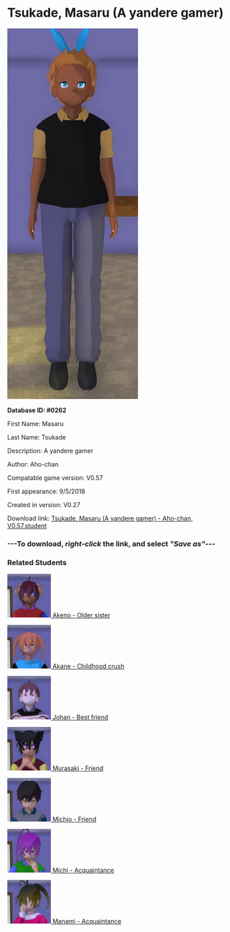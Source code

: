 # Tsukade, Masaru (A yandere gamer)

<img src="../../Files/Images/Tsukade, Masaru (A yandere gamer).png" title="Tsukade, Masaru (A yandere gamer) - Aho-chan, V0.57">

**Database ID: #0262**

First Name: Masaru

Last Name: Tsukade

Description: A yandere gamer

Author: Aho-chan

Compatable game version: V0.57

First appearance: 9/5/2018

Created in version: V0.27

Download link: <a href="https://raw.githubusercontent.com/Arbiter1223/Daigaku-Gurashi-Custom-Students/master/Files/Student%20Files/Tsukade%2C%20Masaru%20(A%20yandere%20gamer)%20-%20Aho-chan%2C%20V0.57.student">Tsukade, Masaru (A yandere gamer) - Aho-chan, V0.57.student</a>

### ---**To download, _right-click_ the link, and select _"Save as"_**---

### Related Students

<a href="Tsukade, Akeno (A spoiled but still nice girl).md"><img src="../../Files/Thumbs/Tsukade, Akeno (A spoiled but still nice girl).png" height="100" width="100" title="Tsukade, Akeno (A spoiled but still nice girl) - Aho-chan, V0.57"></a><a href="Tsukade, Akeno (A spoiled but still nice girl).md"> Akeno - Older sister</a>

<a href="Taku, Akane (A very friendly kuudere lesbian).md"><img src="../../Files/Thumbs/Taku, Akane (A very friendly kuudere lesbian).png" height="100" width="100" title="Taku, Akane (A very friendly kuudere lesbian) - Aho-chan, V0.57"></a><a href="Taku, Akane (A very friendly kuudere lesbian).md"> Akane - Childhood crush</a>

<a href="Yasuda, Johan (A rather boring gamer).md"><img src="../../Files/Thumbs/Yasuda, Johan (A rather boring gamer).png" height="100" width="100" title="Yasuda, Johan (A rather boring gamer) - Aho-chan, V0.57"></a><a href="Yasuda, Johan (A rather boring gamer).md"> Johan - Best friend</a>

<a href="Saitoh, Murasaki (An athletic occult follower).md"><img src="../../Files/Thumbs/Saitoh, Murasaki (An athletic occult follower).png" height="100" width="100" title="Saitoh, Murasaki (An athletic occult follower) - Aho-chan, V0.57"></a><a href="Saitoh, Murasaki (An athletic occult follower).md"> Murasaki - Friend</a>

<a href="Saitoh, Michio (An athletic anime and manga fan).md"><img src="../../Files/Thumbs/Saitoh, Michio (An athletic anime and manga fan).png" height="100" width="100" title="Saitoh, Michio (An athletic anime and manga fan) - Aho-chan, V0.57"></a><a href="Saitoh, Michio (An athletic anime and manga fan).md"> Michio - Friend</a>

<a href="Saitoh, Michi (A gaming schoolworm).md"><img src="../../Files/Thumbs/Saitoh, Michi (A gaming schoolworm).png" height="100" width="100" title="Saitoh, Michi (A gaming schoolworm) - Aho-chan, V0.57"></a><a href="Saitoh, Michi (A gaming schoolworm).md"> Michi - Acquaintance</a>

<a href="Tagawa, Manami (A shy bullied athlete).md"><img src="../../Files/Thumbs/Tagawa, Manami (A shy bullied athlete).png" height="100" width="100" title="Tagawa, Manami (A shy bullied athlete) - Aho-chan, V0.57"></a><a href="Tagawa, Manami (A shy bullied athlete).md"> Manami - Acquaintance</a>

